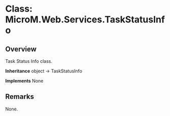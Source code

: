 # Class: MicroM.Web.Services.TaskStatusInfo
## Overview
Task Status Info class.

**Inheritance**
object -> TaskStatusInfo

**Implements**
None

## Remarks
None.

